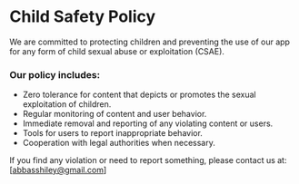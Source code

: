 # Child Safety Policy

We are committed to protecting children and preventing the use of our app for any form of child sexual abuse or exploitation (CSAE).

### Our policy includes:
- Zero tolerance for content that depicts or promotes the sexual exploitation of children.
- Regular monitoring of content and user behavior.
- Immediate removal and reporting of any violating content or users.
- Tools for users to report inappropriate behavior.
- Cooperation with legal authorities when necessary.

If you find any violation or need to report something, please contact us at: [abbasshiley@gmail.com]
